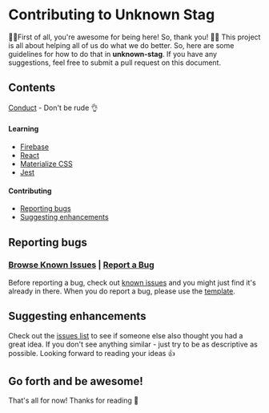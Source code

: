 # Contributing to Unknown Stag
👋💯First of all, you're awesome for being here! So, thank you! 🙏🏻
This project is all about helping all of us do what we do better. So, here are some guidelines for how to do that in **unknown-stag**. If you have any suggestions, feel free to submit a pull request on this document. 

## Contents
[Conduct](https://github.com/mikegfisher/unknown-stag/blob/master/CODE_OF_CONDUCT.md) - Don't be rude 👌

#### Learning
- [Firebase](https://firebase.google.com/)
- [React](https://reactjs.org/)
- [Materialize CSS](http://materializecss.com/)
- [Jest](https://facebook.github.io/jest/docs/en/getting-started.html)

#### Contributing
- [Reporting bugs](#reporting-bugs)
- [Suggesting enhancements](#suggesting-enhancements)

## Reporting bugs 

### [Browse Known Issues](https://github.com/mikegfisher/unknown-stag/issues?q=is%3Aopen+is%3Aissue+label%3Abug) | [Report a Bug](https://github.com/mikegfisher/unknown-stag/issues/new?template=bug.md&labels=bug)
Before reporting a bug, check out [known issues](https://github.com/mikegfisher/unknown-stag/issues?q=is%3Aopen+is%3Aissue+label%3Abug) and you might just find it's already in there. When you do report a bug, please use the [template](https://github.com/mikegfisher/unknown-stag/issues/new?template=bug.md&labels=bug).

## Suggesting enhancements
Check out the [issues list](https://github.com/mikegfisher/unknown-stag/issues) to see if someone else also thought you had a great idea. If you don't see anything similar - just try to be as descriptive as possible. Looking forward to reading your ideas 👍

## Go forth and be awesome!
That's all for now! Thanks for reading 🎉
